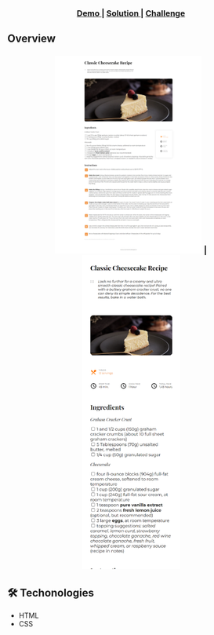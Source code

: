 <!-- Please update value in the {}  -->

<div align="center">
  <h3>
    <a href="https://recipe-grade.surge.sh/" target="_blank">
      Demo
    </a>
    <span> | </span>
    <a href="https://github.com/moouro/devChallenges/tree/main/projects/recipe-page" target="_blank">
      Solution
    </a>
    <span> | </span>
    <a href="https://devchallenges.io/challenges/OEKdUZ6xs0h99C38XVht" target="_blank">
      Challenge
    </a>
  </h3>
</div>

## Overview

<div align="center">
 <h3>
<img src="https://github.com/moouro/devChallenges/blob/main/projects/recipe-page/assets/img/desktop.png?raw=true" width="300" alt="Challenge my-team-page version desktop">
<span> | </span>
<img src="https://github.com/moouro/devChallenges/blob/main/projects/recipe-page/assets/img/mobile.png?raw=true" width="200" alt="Challenge my-team-page version mobile" >
 </h3>
</div>

## 🛠 Techonologies

- HTML
- CSS
